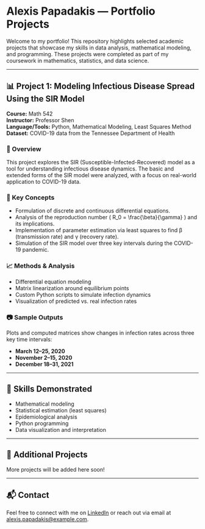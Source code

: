 # Alexis Papadakis — Portfolio Projects

Welcome to my portfolio! This repository highlights selected academic projects that showcase my skills in data analysis, mathematical modeling, and programming. These projects were completed as part of my coursework in mathematics, statistics, and data science.

---

## 📊 Project 1: Modeling Infectious Disease Spread Using the SIR Model

**Course:** Math 542  
**Instructor:** Professor Shen  
**Language/Tools:** Python, Mathematical Modeling, Least Squares Method  
**Dataset:** COVID-19 data from the Tennessee Department of Health

### 🔬 Overview
This project explores the SIR (Susceptible-Infected-Recovered) model as a tool for understanding infectious disease dynamics. The basic and extended forms of the SIR model were analyzed, with a focus on real-world application to COVID-19 data.

### 🧮 Key Concepts
- Formulation of discrete and continuous differential equations.
- Analysis of the reproduction number \( R_0 = \frac{\beta}{\gamma} \) and its implications.
- Implementation of parameter estimation via least squares to find β (transmission rate) and γ (recovery rate).
- Simulation of the SIR model over three key intervals during the COVID-19 pandemic.

### 📈 Methods & Analysis
- Differential equation modeling
- Matrix linearization around equilibrium points
- Custom Python scripts to simulate infection dynamics
- Visualization of predicted vs. real infection rates

### 📷 Sample Outputs
Plots and computed matrices show changes in infection rates across three key time intervals:
- **March 12–25, 2020**
- **November 2–15, 2020**
- **December 18–31, 2021**

---

## 🧠 Skills Demonstrated
- Mathematical modeling
- Statistical estimation (least squares)
- Epidemiological analysis
- Python programming
- Data visualization and interpretation

---

## 📂 Additional Projects

More projects will be added here soon!

---

## 📬 Contact

Feel free to connect with me on [LinkedIn](#) or reach out via email at alexis.papadakis@example.com.
